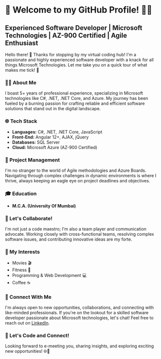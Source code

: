 # 👋 Welcome to my GitHub Profile! 👨‍💻

## Experienced Software Developer | Microsoft Technologies | AZ-900 Certified | Agile Enthusiast

Hello there! 🌟 Thanks for stopping by my virtual coding hub! I'm a passionate and highly experienced software developer with a knack for all things Microsoft Technologies. Let me take you on a quick tour of what makes me tick! 🚀

### 👨‍💻 About Me

I boast 5+ years of professional experience, specializing in Microsoft technologies like C#, .NET, .NET Core, and Azure. My journey has been fueled by a burning passion for crafting reliable and efficient software solutions that stand out in the digital landscape.

### 🌐 Tech Stack

- **Languages:** C#, .NET, .NET Core, JavaScript
- **Front-End:** Angular 12+, AJAX, jQuery
- **Databases:** SQL Server
- **Cloud:** Microsoft Azure (AZ-900 Certified)

### 🚀 Project Management

I'm no stranger to the world of Agile methodologies and Azure Boards. Navigating through complex challenges in dynamic environments is where I thrive, always keeping an eagle eye on project deadlines and objectives.

### 🎓 Education

- **M.C.A. (University Of Mumbai)**

### 🤝 Let's Collaborate!

I'm not just a code maestro; I'm also a team player and communication advocate. Working closely with cross-functional teams, resolving complex software issues, and contributing innovative ideas are my forte.

### 🎥 My Interests

- Movies 🎬
- Fitness 💪
- Programming & Web Development 💻
- Coffee ☕

### 📧 Connect With Me

I'm always open to new opportunities, collaborations, and connecting with like-minded professionals. If you're on the lookout for a skilled software developer passionate about Microsoft technologies, let's chat! Feel free to reach out on [LinkedIn](https://www.linkedin.com/in/rajukumar-mohan-jha-8a702385/).

### 🚀 Let's Code and Connect!

Looking forward to e-meeting you, sharing insights, and exploring exciting new opportunities! 🌐💼
